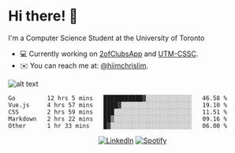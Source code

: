 # Hi there! 👋
I'm a Computer Science Student at the University of Toronto

- 💻 Currently working on [2ofClubsApp](https://github.com/2ofClubsApp) and [UTM-CSSC](https://github.com/UTM-CSSC).
- ✉️ You can reach me at: [@hiimchrislim](mailto:hello@hiimchrislim.co).

![alt text](https://user-images.githubusercontent.com/24628243/87171758-22f18c00-c2a1-11ea-9d8d-2777e59004b4.png "2ofClubs Logo")

<!--START_SECTION:waka-->
```text
Go         12 hrs 5 mins   ███████████▓░░░░░░░░░░░░░   46.58 % 
Vue.js     4 hrs 57 mins   ████▓░░░░░░░░░░░░░░░░░░░░   19.10 % 
CSS        2 hrs 59 mins   ███░░░░░░░░░░░░░░░░░░░░░░   11.51 % 
Markdown   2 hrs 22 mins   ██▒░░░░░░░░░░░░░░░░░░░░░░   09.16 % 
Other      1 hr 33 mins    █▓░░░░░░░░░░░░░░░░░░░░░░░   06.00 % 
```
<!--END_SECTION:waka-->

<div align="center">
<a href="https://www.linkedin.com/in/hiimchrislim" target="_blank"><img src="https://img.shields.io/badge/LinkedIn-%230077B5.svg?&style=flat-square&logo=linkedin&logoColor=white" alt="LinkedIn"></a>
<a href="https://open.spotify.com/user/clim1231" target="_blank"><img src="https://img.shields.io/badge/Spotify-%231ED760.svg?&style=flat-square&logo=spotify&logoColor=white" alt="Spotify"></a>

</div>
